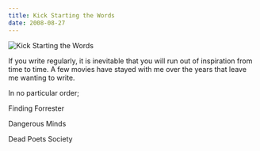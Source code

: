 ```yaml
---
title: Kick Starting the Words
date: 2008-08-27
---
```


![Kick Starting the Words](https://source.unsplash.com/jpkvklXwt98/1600x900)

If you write regularly, it is inevitable that you will run out of inspiration from time to time. A few movies have stayed with me over the years that leave me wanting to write.

In no particular order;

Finding Forrester

Dangerous Minds

Dead Poets Society